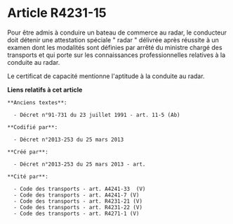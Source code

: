 # Article R4231-15

Pour être admis à conduire un bateau de commerce au radar, le conducteur doit détenir une attestation spéciale " radar "
délivrée après réussite à un examen dont les modalités sont définies par arrêté du ministre chargé des transports et qui
porte sur les connaissances professionnelles relatives à la conduite au radar. 

Le certificat de capacité mentionne l'aptitude à la conduite au radar.

**Liens relatifs à cet article**

	**Anciens textes**:

	  - Décret n°91-731 du 23 juillet 1991 - art. 11-5 (Ab)

	**Codifié par**:

	  - Décret n°2013-253 du 25 mars 2013

	**Créé par**:

	  - Décret n°2013-253 du 25 mars 2013 - art.

	**Cité par**:

	  - Code des transports - art. A4241-33  (V)
	  - Code des transports - art. A4241-7 (V)
	  - Code des transports - art. R4231-21 (V)
	  - Code des transports - art. R4231-22 (V)
	  - Code des transports - art. R4271-1 (V)
